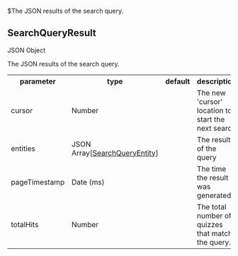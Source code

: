 $The JSON results of the search query.
## SearchQueryResult
<span class="type">JSON Object</span>

The JSON results of the search query.

<table>
  <tr>
    <th>parameter</th>
    <th>type</th>
    <th>default</th>
    <th>description</th>
  </tr>
  <tr>
    <td>cursor</td>
    <td>Number</td>
    <td></td>
    <td>The new 'cursor' location to start the next search</td>
  </tr>
  <tr>
    <td>entities</td>
    <td>JSON Array[<a href="/enum/SearchQueryEntity">SearchQueryEntity</a>]</td>
    <td></td>
    <td>The results of the query</td>
  </tr>
  <tr>
    <td>pageTimestamp</td>
    <td><a href="https://en.wikipedia.org/wiki/Unix_time"></a>Date (ms)</td>
    <td></td>
    <td>The time the result was generated.</td>
  </tr>
  <tr>
    <td>totalHits</td>
    <td>Number</td>
    <td></td>
    <td>The total number of quizzes that match the query.</td>
  </tr>
</table>
